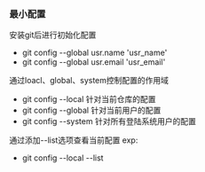 ### 最小配置

安装git后进行初始化配置

* git config --global usr.name 'usr_name'
* git config --global usr.email 'usr_email'

通过loacl、global、system控制配置的作用域

* git config --local   针对当前仓库的配置
* git config --global  针对当前用户的配置
* git config --system  针对所有登陆系统用户的配置

通过添加--list选项查看当前配置 exp:

* git config --local --list
